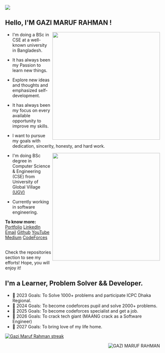 ![](https://media-exp1.licdn.com/dms/image/D5616AQHtN0MeId8ERQ/profile-displaybackgroundimage-shrink_350_1400/0/1669231768028?e=1675900800&v=beta&t=qYFBfr6b1fJNLADHESvwuSH5KOlUvXwodW-zIKKECt8)



## Hello, I'M GAZI MARUF RAHMAN !

<img align="right" width="350" src="https://github-readme-stats.vercel.app/api?username=0xM42UF&theme=dracula&hide_border=false&include_all_commits=false&count_private=true"/>


- I'm doing a BSc in CSE at a well-known university in Bangladesh.

- It has always been my Passion to learn new things.
- Explore new ideas and thoughts and emphasized self-development.
- It has always been my focus on every available opportunity to improve my skills.
- I want to pursue my goals with dedication, sincerity, honesty, and hard work.


<img align="right" width="350" src="https://github-readme-stats.vercel.app/api/top-langs/?username=0xM42UF&hide=html,css,php,javascript,scss&theme=dracula&hide_border=false&include_all_commits=false&count_private=true&layout=compact"/>


- I'm doing BSc degree in Computer Science & Engineering (CSE) from University of Global Village [(UGV)](https://ugv.edu.bd)

- Currently working in software engineering.


**To know more:**  [Portfolio](https://0xm42uf.me)         [LinkedIn](https://www.linkedin.com/in/gazi-maruf-rahman)         [Email](mailto:gazimarufrahman01@gmail.com)        [Github](https://github.com/0xM42UF)      [YouTube](https://www.youtube.com/channel/0xM42UF)           [Medium](https://medium.com/@0xM42UF)               [CodeForces](https://codeforces.com/profile/Gazi_Maruf_Rahman)  
<br/> 

Check the repositories section to see my efforts! Hope, you will enjoy it!
<br/>



## I'm a Learner, Problem Solver && Developer.

- 🥅 2023 Goals: To Solve 1000+ problems and participate ICPC Dhaka Regional. 
- 🥅 2024 Goals: To become codeforces pupil and solve 2000+ problems.
- 🥅 2025 Goals: To become codeforces specialist and get a job.
- 🥅 2026 Goals: To crack tech giant (MAANG crack as a Software Engineer)
- 🥅 2027 Goals: To bring love of my life home.








<p align="#">
    <a href="https://github.com/0xM42UF/github-readme-streak-stats">
<img title="🔥 Get streak stats for your profile at git.io/streak-stats" alt="Gazi Maruf Rahman streak" src="https://github-readme-streak-stats.herokuapp.com/?user=0xM42UF&theme=black-ice&hide_border=true&stroke=0000&background=060A0CD0"/></a>
</p>





<p><img align='right' src="https://komarev.com/ghpvc/?username=0xM42UF" alt="GAZI MARUF RAHMAN" /> </p>



